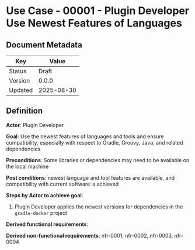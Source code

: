 # Use Case - 00001 - Plugin Developer Use Newest Features of Languages

## Document Metadata

| Key     | Value      |
|---------|------------|
| Status  | Draft      |
| Version | 0.0.0      |
| Updated | 2025-08-30 |

## Definition

**Actor**: Plugin Developer

**Goal**: Use the newest features of languages and tools and ensure compatibility, especially with respect to Gradle,
Groovy, Java, and related dependencies

**Preconditions**: Some libraries or dependencies may need to be available on the local machine

**Post conditions**: newest language and tool features are available, and compatibility with current software is 
achieved

**Steps by Actor to achieve goal**:
1. Plugin Developer applies the newest versions for dependencies in the `gradle-docker` project

**Derived functional requirements**:

**Derived non-functional requirements**: nfr-0001, nfr-0002, nfr-0003, nfr-0004
